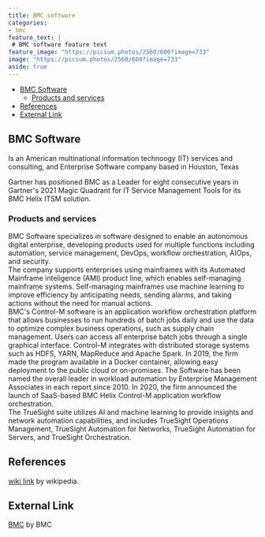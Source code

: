 ```yaml
---
title: BMC software
categories:
- bmc
feature_text: |
 # BMC software feature text
feature_image: "https://picsum.photos/2560/600?image=733"
image: "https://picsum.photos/2560/600?image=733"
aside: true
---
```


- [BMC Software](#bmc-software)
  - [Products and services](#products-and-services)
- [References](#references)
- [External Link](#external-link)

## BMC Software

Is an American multinational information technoogy (IT) services and consulting, and Enterprise Software company based in Houston, Texas

Gartner has positioned BMC as a Leader for eight consecutive years in Gartner's 2021 Magic Quadrant for IT Service Management Tools for its BMC Helix ITSM solution.

### Products and services

BMC Software specializes in software designed to enable an autonomous digital enterprise, developing products used for multiple functions including automation, service management, DevOps, workflow orchestration, AIOps, and security.  
The company supports enterprises using mainframes with its Automated Mainframe inteligence (AMI) product line, which enables self-managing mainframe systems. Self-managing mainframes use machine learning to improve efficiency by anticipating needs, sending alarms, and taking actions without the need for manual actions.  
BMC's Control-M software is an application workflow orchestration platform that allows businesses to run hundreds of batch jobs daily and use the data to optimize complex business operations, such as supply chain management. Users can access all enterprise batch jobs through a single graphical interface. Control-M integrates with distributed storage systems such as HDFS, YARN, MapReduce and Apache Spark. In 2019, the firm made the program available in a Docker container, allowing easy deployment to the public cloud or on-promises. The Software has been named the overall leader in workload automation by Enterprise Management Associates in each report since 2010. In 2020, the firm announced the launch of SaaS-based BMC Helix Control-M application workflow orchestration.  
The TrueSight suite utilizes AI and machine learning to provide insights and network automation capabilities, and includes TrueSight Operations Management, TrueSight Automation for Networks, TrueSight Automation for Servers, and TrueSight Orchestration.

## References

[wiki link](https://en.wikipedia.org/wiki/BMC_Software) by wikipedia.

## External Link

[BMC](https://www.bmc.com/) by BMC
